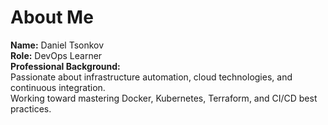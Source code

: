 # About Me

**Name:** Daniel Tsonkov  
**Role:** DevOps Learner  
**Professional Background:**  
Passionate about infrastructure automation, cloud technologies, and continuous integration.  
Working toward mastering Docker, Kubernetes, Terraform, and CI/CD best practices.
